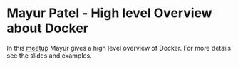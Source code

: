 # Mayur Patel - High level Overview about Docker

In this [meetup](https://www.meetup.com/Edmonton-NET-User-Group/events/244352842/) Mayur gives a high level overview of Docker.  For more details see the slides and examples.
